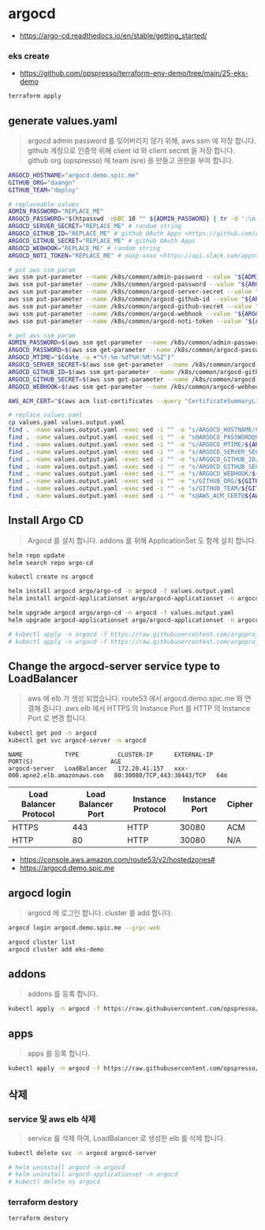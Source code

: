 # argocd

* <https://argo-cd.readthedocs.io/en/stable/getting_started/>

### eks create

* <https://github.com/opspresso/terraform-env-demo/tree/main/25-eks-demo>

```bash
terraform apply
```

## generate values.yaml

> argocd admin password 를 잊어버리지 않기 위해, aws ssm 에 저장 합니다.
> github 계정으로 인증학 위해 client id 와 client secret 을 저장 합니다.
> github org (opspresso) 에 team (sre) 을 만들고 권한을 부여 합니다.

```bash
ARGOCD_HOSTNAME="argocd.demo.spic.me"
GITHUB_ORG="daangn"
GITHUB_TEAM="deploy"

# replaceable values
ADMIN_PASSWORD="REPLACE_ME"
ARGOCD_PASSWORD="$(htpasswd -nbBC 10 "" ${ADMIN_PASSWORD} | tr -d ':\n' | sed 's/$2y/$2a/')"
ARGOCD_SERVER_SECRET="REPLACE_ME" # random string
ARGOCD_GITHUB_ID="REPLACE_ME" # github OAuth Apps <https://github.com/organizations/opspresso/settings/applications>
ARGOCD_GITHUB_SECRET="REPLACE_ME" # github OAuth Apps
ARGOCD_WEBHOOK="REPLACE_ME" # random string
ARGOCD_NOTI_TOKEN="REPLACE_ME" # xoxp-xxxx <https://api.slack.com/apps>

# put aws ssm param
aws ssm put-parameter --name /k8s/common/admin-password --value "${ADMIN_PASSWORD}" --type SecureString --overwrite | jq .
aws ssm put-parameter --name /k8s/common/argocd-password --value "${ARGOCD_PASSWORD}" --type SecureString --overwrite | jq .
aws ssm put-parameter --name /k8s/common/argocd-server-secret --value "${ARGOCD_SERVER_SECRET}" --type SecureString --overwrite | jq .
aws ssm put-parameter --name /k8s/common/argocd-github-id --value "${ARGOCD_GITHUB_ID}" --type SecureString --overwrite | jq .
aws ssm put-parameter --name /k8s/common/argocd-github-secret --value "${ARGOCD_GITHUB_SECRET}" --type SecureString --overwrite | jq .
aws ssm put-parameter --name /k8s/common/argocd-webhook --value "${ARGOCD_WEBHOOK}" --type SecureString --overwrite | jq .
aws ssm put-parameter --name /k8s/common/argocd-noti-token --value "${ARGOCD_NOTI_TOKEN}" --type SecureString --overwrite | jq .

# get aws ssm param
ADMIN_PASSWORD=$(aws ssm get-parameter --name /k8s/common/admin-password --with-decryption | jq .Parameter.Value -r)
ARGOCD_PASSWORD=$(aws ssm get-parameter --name /k8s/common/argocd-password --with-decryption | jq .Parameter.Value -r)
ARGOCD_MTIME="$(date -u +"%Y-%m-%dT%H:%M:%SZ")"
ARGOCD_SERVER_SECRET=$(aws ssm get-parameter --name /k8s/common/argocd-server-secret --with-decryption | jq .Parameter.Value -r)
ARGOCD_GITHUB_ID=$(aws ssm get-parameter --name /k8s/common/argocd-github-id --with-decryption | jq .Parameter.Value -r)
ARGOCD_GITHUB_SECRET=$(aws ssm get-parameter --name /k8s/common/argocd-github-secret --with-decryption | jq .Parameter.Value -r)
ARGOCD_WEBHOOK=$(aws ssm get-parameter --name /k8s/common/argocd-webhook --with-decryption | jq .Parameter.Value -r)

AWS_ACM_CERT="$(aws acm list-certificates --query "CertificateSummaryList[].{CertificateArn:CertificateArn,DomainName:DomainName}[?contains(DomainName,'${ARGOCD_HOSTNAME}')] | [0].CertificateArn" | jq . -r)"

# replace values.yaml
cp values.yaml values.output.yaml
find . -name values.output.yaml -exec sed -i "" -e "s/ARGOCD_HOSTNAME/${ARGOCD_HOSTNAME}/g" {} \;
find . -name values.output.yaml -exec sed -i "" -e "s@ARGOCD_PASSWORD@${ARGOCD_PASSWORD}@g" {} \;
find . -name values.output.yaml -exec sed -i "" -e "s/ARGOCD_MTIME/${ARGOCD_MTIME}/g" {} \;
find . -name values.output.yaml -exec sed -i "" -e "s/ARGOCD_SERVER_SECRET/${ARGOCD_SERVER_SECRET}/g" {} \;
find . -name values.output.yaml -exec sed -i "" -e "s/ARGOCD_GITHUB_ID/${ARGOCD_GITHUB_ID}/g" {} \;
find . -name values.output.yaml -exec sed -i "" -e "s/ARGOCD_GITHUB_SECRET/${ARGOCD_GITHUB_SECRET}/g" {} \;
find . -name values.output.yaml -exec sed -i "" -e "s/ARGOCD_WEBHOOK/${ARGOCD_WEBHOOK}/g" {} \;
find . -name values.output.yaml -exec sed -i "" -e "s/GITHUB_ORG/${GITHUB_ORG}/g" {} \;
find . -name values.output.yaml -exec sed -i "" -e "s/GITHUB_TEAM/${GITHUB_TEAM}/g" {} \;
find . -name values.output.yaml -exec sed -i "" -e "s@AWS_ACM_CERT@${AWS_ACM_CERT}@g" {} \;
```

## Install Argo CD

> Argocd 를 설치 합니다.
> addons 를 위해 ApplicationSet 도 함께 설치 합니다.

```bash
helm repo update
helm search repo argo-cd

kubectl create ns argocd

helm install argocd argo/argo-cd -n argocd -f values.output.yaml
helm install argocd-applicationset argo/argocd-applicationset -n argocd

helm upgrade argocd argo/argo-cd -n argocd -f values.output.yaml
helm upgrade argocd-applicationset argo/argocd-applicationset -n argocd

# kubectl apply -n argocd -f https://raw.githubusercontent.com/argoproj/argo-cd/v2.1.0/manifests/install.yaml
# kubectl apply -n argocd -f https://raw.githubusercontent.com/argoproj-labs/applicationset/v0.2.0/manifests/install.yaml
```

## Change the argocd-server service type to LoadBalancer

> aws 에 elb 가 생성 되었습니다. route53 에서 argocd.demo.spic.me 와 연결해 줍니다.
> aws elb 에서 HTTPS 의 Instance Port 를 HTTP 의 Instance Port 로 변경 합니다.

```bash
kubectl get pod -n argocd
kubectl get svc argocd-server -n argocd
```

```
NAME            TYPE           CLUSTER-IP      EXTERNAL-IP                       PORT(S)                      AGE
argocd-server   LoadBalancer   172.20.41.157   xxx-000.apne2.elb.amazonaws.com   80:30080/TCP,443:30443/TCP   64m
```

Load Balancer Protocol | Load Balancer Port | Instance Protocol | Instance Port | Cipher
--- | --- | --- | --- | ---
HTTPS                  | 443                | HTTP              | 30080         | ACM
HTTP                   | 80                 | HTTP              | 30080         | N/A

* https://console.aws.amazon.com/route53/v2/hostedzones#
* https://argocd.demo.spic.me

## argocd login

> argocd 에 로그인 합니다.
> cluster 를 add 합니다.

```bash
argocd login argocd.demo.spic.me --grpc-web

argocd cluster list
argocd cluster add eks-demo
```

## addons

> addons 를 등록 합니다.

```bash
kubectl apply -n argocd -f https://raw.githubusercontent.com/opspresso/argocd-env-demo/main/addons.yaml
```

## apps

> apps 를 등록 합니다.

```bash
kubectl apply -n argocd -f https://raw.githubusercontent.com/opspresso/argocd-env-demo/main/apps.yaml
```

## 삭제

### service 및 aws elb 삭제

> service 를 삭제 하여, LoadBalancer 로 생성한 elb 를 삭제 합니다.

```bash
kubectl delete svc -n argocd argocd-server

# helm uninstall argocd -n argocd
# helm uninstall argocd-applicationset -n argocd
# kubectl delete ns argocd
```

### terraform destory

```bash
terraform destory
```
